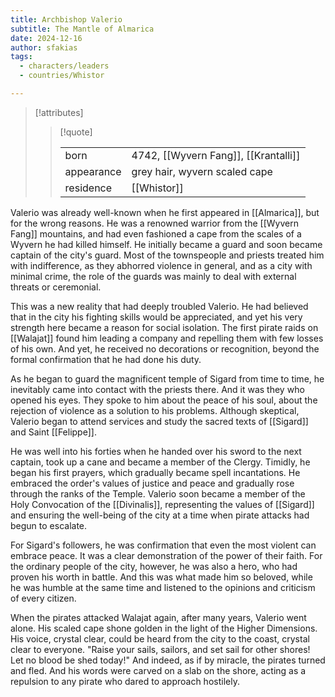 ```yaml
---
title: Archbishop Valerio
subtitle: The Mantle of Almarica
date: 2024-12-16
author: sfakias
tags:
  - characters/leaders
  - countries/Whistor

---
```

> [!attributes]
> 
> > [!quote]
> >
> > | | |
> > | --- | --- |
> > | born | 4742, [[Wyvern Fang]], [[Krantalli]] ||
> > | appearance | grey hair, wyvern scaled cape |
> > | residence | [[Whistor]] |

Valerio was already well-known when he first appeared in [[Almarica]], but for the wrong reasons. He was a renowned warrior from the [[Wyvern Fang]] mountains, and had even fashioned a cape from the scales of a Wyvern he had killed himself. He initially became a guard and soon became captain of the city's guard. Most of the townspeople and priests treated him with indifference, as they abhorred violence in general, and as a city with minimal crime, the role of the guards was mainly to deal with external threats or ceremonial.

This was a new reality that had deeply troubled Valerio. He had believed that in the city his fighting skills would be appreciated, and yet his very strength here became a reason for social isolation. The first pirate raids on [[Walajat]] found him leading a company and repelling them with few losses of his own. And yet, he received no decorations or recognition, beyond the formal confirmation that he had done his duty.

As he began to guard the magnificent temple of Sigard from time to time, he inevitably came into contact with the priests there. And it was they who opened his eyes. They spoke to him about the peace of his soul, about the rejection of violence as a solution to his problems. Although skeptical, Valerio began to attend services and study the sacred texts of [[Sigard]] and Saint [[Felippe]].

He was well into his forties when he handed over his sword to the next captain, took up a cane and became a member of the Clergy. Timidly, he began his first prayers, which gradually became spell incantations. He embraced the order's values ​​of justice and peace and gradually rose through the ranks of the Temple. Valerio soon became a member of the Holy Convocation of the [[Divinalis]], representing the values ​​of [[Sigard]] and ensuring the well-being of the city at a time when pirate attacks had begun to escalate.

For Sigard's followers, he was confirmation that even the most violent can embrace peace. It was a clear demonstration of the power of their faith. For the ordinary people of the city, however, he was also a hero, who had proven his worth in battle. And this was what made him so beloved, while he was humble at the same time and listened to the opinions and criticism of every citizen.

When the pirates attacked Walajat again, after many years, Valerio went alone. His scaled cape shone golden in the light of the Higher Dimensions. His voice, crystal clear, could be heard from the city to the coast, crystal clear to everyone. "Raise your sails, sailors, and set sail for other shores! Let no blood be shed today!" And indeed, as if by miracle, the pirates turned and fled. And his words were carved on a slab on the shore, acting as a repulsion to any pirate who dared to approach hostilely.